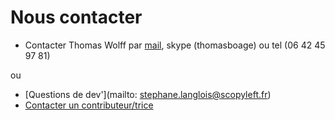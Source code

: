 # Nous contacter

* Contacter Thomas Wolff par [mail](mailto:thomas.wolff@cpcoop.fr), skype (thomasboage) ou tel (06 42 45 97 81)

ou 

* [Questions de dev'](mailto: stephane.langlois@scopyleft.fr)
* [Contacter un contributeur/trice](https://github.com/orgs/multibao/people)
